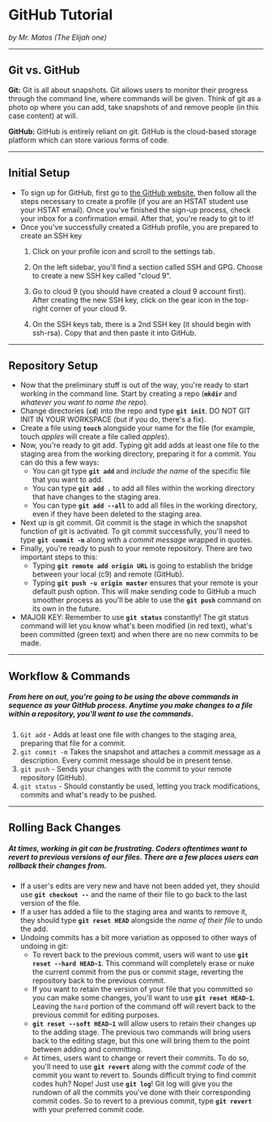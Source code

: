 # GitHub Tutorial

_by Mr. Matos (The Elijah one)_

---
## Git vs. GitHub

**Git:** Git is all about snapshots. Git allows users to monitor their progress through the command line, where commands will be given. Think of git as a photo op where you can add, take snapshots of and remove people (in this case content) at will. 

**GitHub:** GitHub is entirely reliant on git. GitHub is the cloud-based storage platform which can store various forms of code. 



---
## Initial Setup
* To sign up for GitHub, first go to [the GitHub website](https://github.com/), then follow all the steps necessary to create a profile (if you are an HSTAT student use your HSTAT email). Once you've finished the sign-up process, check your inbox for a confirmation email. After that, you're ready to git to it! 
* Once you've successfully created a GitHub profile, you are prepared to create an SSH key
    1. Click on your profile icon and scroll to the settings tab. 

    2. On the left sidebar, you'll find a section called SSH and GPG. Choose to create a new SSH key called "cloud 9". 
    
    3. Go to cloud 9 (you should have created a cloud 9 account first). After creating the new SSH key, click on the gear icon in the top-right corner of your cloud 9. 
    
    4. On the SSH keys tab, there is a 2nd SSH key (it should begin with ssh-rsa). Copy that and then paste it into GitHub. 
    
    



---
## Repository Setup
* Now that the preliminary stuff is out of the way, you're ready to start working in the command line. Start by creating a repo (**`mkdir`** and _whatever you want to name the repo_). 
* Change directories (**`cd`**) into the repo and type **`git init`**. DO NOT  GIT INIT IN YOUR WORKSPACE (but if you do, there's a fix). 
* Create a file using **`touch`** alongside your name for the file (for example, touch _apples_ will create a file called _apples_). 
* Now, you're ready to git add. Typing git add adds at least one file to the staging area from the working directory, preparing it for a commit. You can do this a few ways:
    * You can git type **`git add`** and _include the name_ of the specific file that you want to add. 
    * You can type **`git add .`** to add all files within the working directory that have changes to the staging area. 
    * You can type **`git add --all`** to add all files in the working directory, even if they have been deleted to the staging area. 
* Next up is git commit. Git commit is the stage in which the snapshot function of git is activated. To git commit successfully, you'll need to type **`git commit -m`** along with a _commit message_ wrapped in quotes. 
* Finally, you're ready to push to your remote repository. There are two important steps to this:
    * Typing **`git remote add origin URL`** is going to establish the bridge between your local (c9) and remote (GitHub). 
    * Typing **`git push -u origin master`** ensures that your remote is your default push option. This will make sending code to GitHub a much smoother process as you'll be able to use the **`git push`** command on its own in the future. 
* MAJOR KEY: Remember to use **`git status`**  constantly! The git status command will let you know what's been modified (in red text), what's been committed (green text) and when there are no new commits to be made. 




---
## Workflow & Commands
##### From here on out, you're going to be using the above commands  in sequence as your GitHub process. Anytime you make changes to a file within a repository, you'll want to use the commands. 
1. `Git add` - Adds at least one file with changes to the staging area, preparing that file for a commit. 
2. `git commit -m` Takes the snapshot and attaches a commit message as a description. Every commit message should be in present tense. 
3. `git push` - Sends your changes with the commit to your remote repository (GitHub). 
4. `git status` - Should constantly be used, letting you track modifications, commits and what's ready to be pushed. 


---
## Rolling Back Changes
##### At times, working in git can be frustrating. Coders oftentimes want to revert to previous versions of our files. There are a few places users can rollback their changes from. 
*  If a user's edits are very new and have not been added yet, they should use **`git checkout --`** and the name of their file to go back to the last version of the file. 
*  If a user has added a file to the staging area and wants to remove it, they should type **`git reset HEAD`** alongside the _name of their file_ to undo the add. 
*  Undoing commits has a bit more variation as opposed to other ways of undoing in git: 
    *  To revert back to the previous commit, users will want to use **`git reset --hard HEAD~1`**. This command will completely erase or nuke the current commit from the pus or commit stage, reverting the repository back to the previous commit.
    *  If you want to retain the version of your file that you committed so you can make some changes, you'll want to use **`git reset HEAD~1`**. Leaving the `hard` portion of the command off will revert back to the previous commit for editing purposes. 
    *  **`git reset --soft HEAD~1`** will allow users to retain their changes up to the adding stage. The previous two commands will bring users back to the editing stage, but this one will bring them to the point between adding and committing. 
    *  At times, users want to change or revert their commits. To do so, you'll need to use **`git revert`** along with the _commit code_ of the commit you want to revert to. Sounds difficult trying to find commit codes huh? Nope! Just use **`git log`**! Git log will give you the rundown of all the commits you've done with their corresponding commit codes. So to revert to a previous commit, type **`git revert`** with your preferred commit code. 




